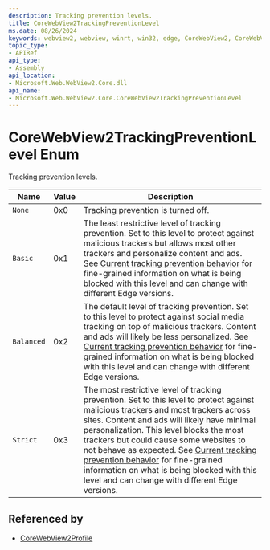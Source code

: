 ```yaml
---
description: Tracking prevention levels.
title: CoreWebView2TrackingPreventionLevel
ms.date: 08/26/2024
keywords: webview2, webview, winrt, win32, edge, CoreWebView2, CoreWebView2Controller, browser control, edge html, CoreWebView2TrackingPreventionLevel
topic_type:
- APIRef
api_type:
- Assembly
api_location:
- Microsoft.Web.WebView2.Core.dll
api_name:
- Microsoft.Web.WebView2.Core.CoreWebView2TrackingPreventionLevel
---
```


# CoreWebView2TrackingPreventionLevel Enum

Tracking prevention levels.

| Name |  Value | Description |
|--|--|--|
|`None` | 0x0  |  Tracking prevention is turned off.|
|`Basic` | 0x1  |  The least restrictive level of tracking prevention. Set to this level to protect against malicious trackers but allows most other trackers and personalize content and ads. See [Current tracking prevention behavior](/microsoft-edge/web-platform/tracking-prevention#current-tracking-prevention-behavior) for fine-grained information on what is being blocked with this level and can change with different Edge versions.|
|`Balanced` | 0x2  |  The default level of tracking prevention. Set to this level to protect against social media tracking on top of malicious trackers. Content and ads will likely be less personalized. See [Current tracking prevention behavior](/microsoft-edge/web-platform/tracking-prevention#current-tracking-prevention-behavior) for fine-grained information on what is being blocked with this level and can change with different Edge versions.|
|`Strict` | 0x3  |  The most restrictive level of tracking prevention. Set to this level to protect against malicious trackers and most trackers across sites. Content and ads will likely have minimal personalization. This level blocks the most trackers but could cause some websites to not behave as expected. See [Current tracking prevention behavior](/microsoft-edge/web-platform/tracking-prevention#current-tracking-prevention-behavior) for fine-grained information on what is being blocked with this level and can change with different Edge versions.|


## Referenced by

- [CoreWebView2Profile](corewebview2profile.md)
